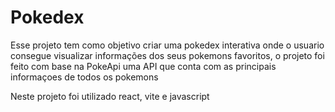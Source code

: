 # Pokedex

Esse projeto tem como objetivo criar uma pokedex interativa onde o usuario
consegue visualizar informações dos seus pokemons favoritos, o projeto foi
feito com base na PokeApi uma API que conta com as principais informaçoes 
de todos os pokemons

Neste projeto foi utilizado react, vite e javascript
